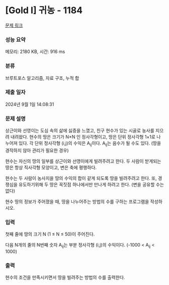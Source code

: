 # [Gold I] 귀농 - 1184 

[문제 링크](https://www.acmicpc.net/problem/1184) 

### 성능 요약

메모리: 2180 KB, 시간: 916 ms

### 분류

브루트포스 알고리즘, 자료 구조, 누적 합

### 제출 일자

2024년 9월 1일 14:08:31

### 문제 설명

<p>상근이와 선영이는 도심 속의 삶에 싫증을 느꼈고, 친구 현수가 있는 시골로 농사를 지으려 내려왔다. 현수의 땅은 크기가 N×N 인 정사각형이고, 땅은 단위 정사각형 1×1로 나누어져 있다. 각 단위 정사각형 (i,j)의 수익은 A<sub>ij</sub>이다. A<sub>ij</sub>는 음수가 될 수도 있다. (땅을 경작하지 않아 관리가 필요한 경우)</p>

<p>현수는 자신의 땅의 일부를 상근이와 선영이에게 빌려주려고 한다. 두 사람이 받게되는 땅은 항상 직사각형 모양이고, 변은 축에 평행하다.</p>

<p>현수는 두 사람이 농사지을 땅의 수익의 합이 같게 되도록 땅을 빌려주려고 한다. 또, 경쟁심을 유도하기위해 두 땅은 꼭짓점 하나에서만 만나게 하려고 한다. (변을 공유할 수는 없다)</p>

<p>현수 땅의 정보가 주어졌을 때, 땅을 나누어주는 방법의 수를 구하는 프로그램을 작성하시오. </p>

### 입력 

 <p>첫째 줄에 땅의 크기 N (1 ≤ N ≤ 50)이 주어진다.</p>

<p>다음 N개의 줄의 N번째 숫자 A<sub>ij</sub>는 부분 정사각형 (i,j)의 수익이다. (-1000 < A<sub>ij</sub> < 1000)</p>

### 출력 

 <p>현수의 조건을 만족시키면서 땅을 빌려주는 방법의 수를 출력한다.</p>

